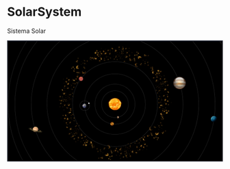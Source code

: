 # SolarSystem
Sistema Solar

<img src="https://github.com/mayconeves/SolarSystem/blob/master/solarsystem.jpeg?raw=true" alt="">
